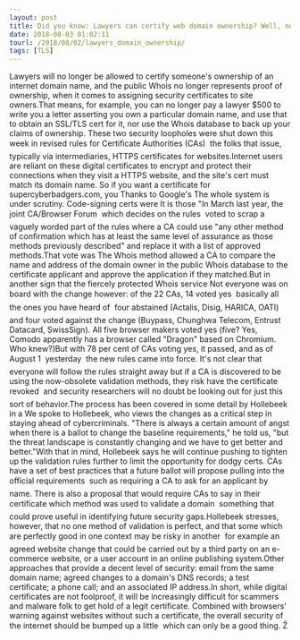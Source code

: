 ```yaml
---
layout: post
title: Did you know: Lawyers can certify web domain ownership? Well, not no more they ain't
date: 2018-08-03 01:02:11
tourl: /2018/08/02/lawyers_domain_ownership/
tags: [TLS]
---
```

Lawyers will no longer be allowed to certify someone's ownership of an internet domain name, and the public Whois no longer represents proof of ownership, when it comes to assigning security certificates to site owners.That means, for example, you can no longer pay a lawyer $500 to write you a letter asserting you own a particular domain name, and use that to obtain an SSL/TLS cert for it, nor use the Whois database to back up your claims of ownership. These two security loopholes were shut down this week in revised rules for Certificate Authorities (CAs)  the folks that issue, typically via intermediaries, HTTPS certificates for websites.Internet users are reliant on these digital certificates to encrypt and protect their connections when they visit a HTTPS website, and the site's cert must match its domain name. So if you want a certificate for supercyberbadgers.com, you Thanks to Google's The whole system is under scrutiny. Code-signing certs were It is those "In March last year, the joint CA/Browser Forum  which decides on the rules  voted to scrap a vaguely worded part of the rules where a CA could use "any other method of confirmation which has at least the same level of assurance as those methods previously described" and replace it with a list of approved methods.That vote was The Whois method allowed a CA to compare the name and address of the domain owner in the public Whois database to the certificate applicant and approve the application if they matched.But in another sign that the fiercely protected Whois service Not everyone was on board with the change however: of the 22 CAs, 14 voted yes  basically all the ones you have heard of  four abstained (Actalis, Disig, HARICA, OATI) and four voted against the change (Buypass, Chunghwa Telecom, Entrust Datacard, SwissSign). All five browser makers voted yes (five? Yes, Comodo apparently has a browser called "Dragon" based on Chromium. Who knew?)But with 78 per cent of CAs voting yes, it passed, and as of August 1  yesterday  the new rules came into force. It's not clear that everyone will follow the rules straight away but if a CA is discovered to be using the now-obsolete validation methods, they risk have the certificate revoked  and security researchers will no doubt be looking out for just this sort of behavior.The process has been covered in some detail by Hollebeek in a We spoke to Hollebeek, who views the changes as a critical step in staying ahead of cybercriminals. "There is always a certain amount of angst when there is a ballot to change the baseline requirements," he told us, "but the threat landscape is constantly changing and we have to get better and better."With that in mind, Hollebeek says he will continue pushing to tighten up the validation rules further to limit the opportunity for dodgy certs. CAs have a set of best practices that a future ballot will propose pulling into the official requirements  such as requiring a CA to ask for an applicant by name. There is also a proposal that would require CAs to say in their certificate which method was used to validate a domain  something that could prove useful in identifying future security gaps.Hollebeek stresses, however, that no one method of validation is perfect, and that some which are perfectly good in one context may be risky in another  for example an agreed website change that could be carried out by a third party on an e-commerce website, or a user account in an online publishing system.Other approaches that provide a decent level of security: email from the same domain name; agreed changes to a domain's DNS records; a test certificate; a phone call; and an associated IP address.In short, while digital certificates are not foolproof, it will be increasingly difficult for scammers and malware folk to get hold of a legit certificate. Combined with browsers' warning against websites without such a certificate, the overall security of the internet should be bumped up a little  which can only be a good thing. Ž